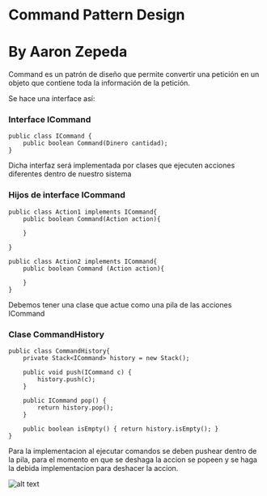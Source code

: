 # Command Pattern Design
# By Aaron Zepeda


Command es un patrón de diseño que permite convertir una petición en un objeto que contiene toda la información de la petición.

Se hace una interface así:


### Interface ICommand
    public class ICommand {
        public boolean Command(Dinero cantidad);
    }

Dicha interfaz será implementada por clases que ejecuten acciones diferentes dentro de nuestro sistema

### Hijos de interface ICommand
    public class Action1 implements ICommand{
        public boolean Command(Action action){

        }

    }

    public class Action2 implements ICommand{
        public boolean Command (Action action){

        }
    }

Debemos tener una clase que actue como una pila de las acciones ICommand


### Clase CommandHistory
    public class CommandHistory{
        private Stack<ICommand> history = new Stack();

        public void push(ICommand c) {
            history.push(c);
        }

        public ICommand pop() {
            return history.pop();
        }

        public boolean isEmpty() { return history.isEmpty(); }
    }

Para la implementacion al ejecutar comandos se deben pushear dentro de la pila, para el momento en que se deshaga la accion se popeen y se haga la debida implementacion para deshacer la accion.

![alt text](https://refactoring.guru/images/patterns/diagrams/command/example.png)

